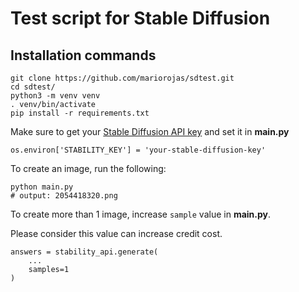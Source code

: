 # Test script for Stable Diffusion

## Installation commands

```
git clone https://github.com/mariorojas/sdtest.git
cd sdtest/
python3 -m venv venv
. venv/bin/activate
pip install -r requirements.txt
```

Make sure to get your [Stable Diffusion API key](https://platform.stability.ai/docs/getting-started/authentication) and set it in **main.py**

```
os.environ['STABILITY_KEY'] = 'your-stable-diffusion-key'
```

To create an image, run the following:

```
python main.py
# output: 2054418320.png
```

To create more than 1 image, increase `sample` value in **main.py**.

Please consider this value can increase credit cost.

```
answers = stability_api.generate(
    ...
    samples=1
)
```

